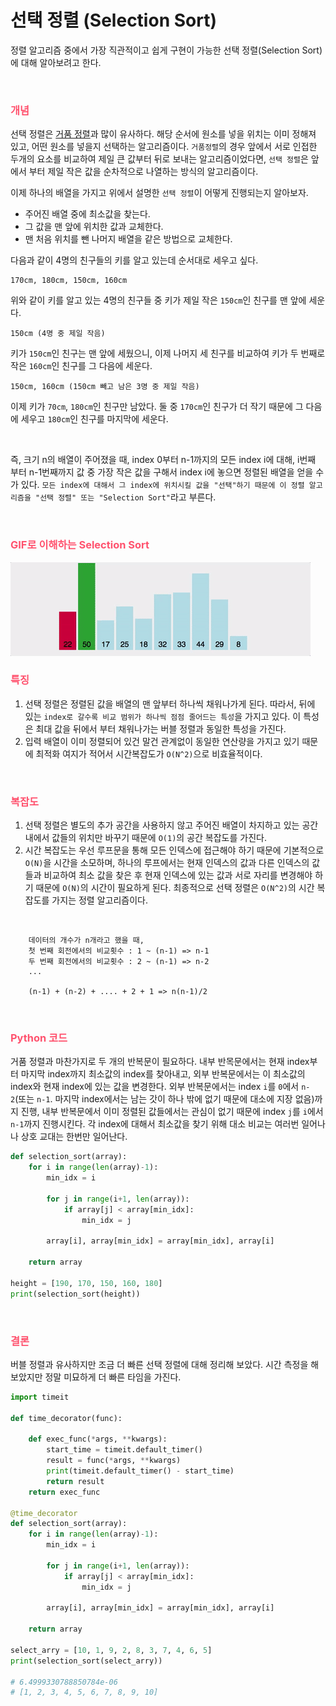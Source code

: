 # 선택 정렬 (Selection Sort)
정렬 알고리즘 중에서 가장 직관적이고 쉽게 구현이 가능한 선택 정렬(Selection Sort)에 대해 알아보려고 한다.

<br>

### <span style='color:hsl(350, 100%, 66%);'>개념</span>
선택 정렬은 [거품 정렬](https://github.com/laagom/Tech-Knowledge/blob/main/Algorithm/%EA%B1%B0%ED%92%88%20%EC%A0%95%EB%A0%AC(Bubble%20Sort).md)과 많이 유사하다. 해당 순서에 원소를 넣을 위치는 이미 정해져 있고, 어떤 원소를 넣을지 선택하는 알고리즘이다. `거품정렬`의 경우 앞에서 서로 인접한 두개의 요소를 비교하여 제일 큰 값부터 뒤로 보내는 알고리즘이었다면, `선택 정렬`은 앞에서 부터 제일 작은 값을 순차적으로 나열하는 방식의 알고리즘이다.

이제 하나의 배열을 가지고 위에서 설명한 `선택 정렬`이 어떻게 진행되는지 알아보자.

- 주어진 배열 중에 최소값을 찾는다.
- 그 값을 맨 앞에 위치한 값과 교체한다.
- 맨 처음 위치를 뺀 나머지 배열을 같은 방법으로 교체한다.

다음과 같이 4명의 친구들의 키를 알고 있는데 순서대로 세우고 싶다. 
```text
170cm, 180cm, 150cm, 160cm
```
위와 같이 키를 알고 있는 4명의 친구들 중 키가 제일 작은 `150cm`인 친구를 맨 앞에 세운다.
```text
150cm (4명 중 제일 작음)
```
키가 `150cm`인 친구는 맨 앞에 세웠으니, 이제 나머지 세 친구를 비교하여 키가 두 번째로 작은 `160cm`인 친구를 그 다음에 세운다.
```text
150cm, 160cm (150cm 빼고 남은 3명 중 제일 작음)
```
이제 키가 `70cm`, `180cm`인 친구만 남았다. 둘 중 `170cm`인 친구가 더 작기 때문에 그 다음에 세우고 `180cm`인 친구를 마지막에 세운다.

<br>

즉, 크기 n의 배열이 주어졌을 때, index 0부터 n-1까지의 모든 index i에 대해, i번째 부터 n-1번째까지 값 중 가장 작은 값을 구해서 index i에 놓으면 정렬된 배열을 얻을 수가 있다. `모든 index에 대해서 그 index에 위치시킬 값을 "선택"하기 때문에 이 정렬 알고리즘을 "선택 정렬" 또는 "Selection Sort"`라고 부른다.

<br>

### <span style='color:hsl(350, 100%, 66%);'>GIF로 이해하는 Selection Sort</span>

<img src="../resources/selection-sort-001.gif">

<br>

### <span style='color:hsl(350, 100%, 66%);'>특징</span>
1. 선택 정렬은 정렬된 값을 배열의 맨 앞부터 하나씩 채워나가게 된다. 따라서, 뒤에 있는 `index로 갈수록 비교 범위가 하나씩 점점 줄어드는 특성`을 가지고 있다. 이 특성은 최대 값을 뒤에서 부터 채워나가는 버블 정렬과 동일한 특성을 가진다.
2. 입력 배열이 이미 정렬되어 있건 말건 관계없이 동일한 연산량을 가지고 있기 때문에 최적화 여지가 적어서 시간복잡도가 `O(N^2)`으로 비효율적이다.

<br>

### <span style='color:hsl(350, 100%, 66%);'>복잡도</span>
1. 선택 정렬은 별도의 추가 공간을 사용하지 않고 주어진 배열이 차지하고 있는 공간 내에서 값들의 위치만 바꾸기 때문에 `O(1)`의 공간 복잡도를 가진다.
2. 시간 복잡도는 우선 루프문을 통해 모든 인덱스에 접근해야 하기 때문에 기본적으로 `O(N)`을 시간을 소모하며, 하나의 루프에서는 현재 인덱스의 값과 다른 인덱스의 값들과 비교하여 최소 값을 찾은 후 현재 인덱스에 있는 값과 서로 자리를 변경해야 하기 때문에 `O(N)`의 시간이 필요하게 된다. 최종적으로 선택 정렬은 `O(N^2)`의 시간  복잡도를 가지는 정렬 알고리즘이다.
<br>

        데이터의 개수가 n개라고 했을 때,
        첫 번째 회전에서의 비교횟수 : 1 ~ (n-1) => n-1
        두 번째 회전에서의 비교횟수 : 2 ~ (n-1) => n-2
        ...

        (n-1) + (n-2) + .... + 2 + 1 => n(n-1)/2

<br>

### <span style='color:hsl(350, 100%, 66%);'>Python 코드</span>
거품 정렬과 마찬가지로 두 개의 반복문이 필요하다. 내부 반목문에서는 현재 index부터 마지막 index까지 최소값의 index를 찾아내고, 외부 반복문에서는 이 최소값의 index와 현재 index에 있는 값을 변경한다. 외부 반복문에서는 index `i`를 `0`에서 `n-2`(또는 `n-1`. 마지막 index에서는 남는 갓이 하나 밖에 없기 때문에 대소에 지장 없음)까지 진행, 내부 반복문에서 이미 정렬된 값들에서는 관심이 없기 때문에 index `j`를 `i`에서 `n-1`까지 진행시킨다. 각 index에 대해서 최소값을 찾기 위해 대소 비교는 여러번 일어나나 상호 교대는 한번만 일어난다.
```python
def selection_sort(array):
    for i in range(len(array)-1):
        min_idx = i

        for j in range(i+1, len(array)):
            if array[j] < array[min_idx]:
                min_idx = j
                
        array[i], array[min_idx] = array[min_idx], array[i]

    return array

height = [190, 170, 150, 160, 180]
print(selection_sort(height))
```


<br>

### <span style='color:hsl(350, 100%, 66%);'>결론</span>
버블 정렬과 유사하지만 조금 더 빠른 선택 정렬에 대해 정리해 보았다. 시간 측정을 해 보았지만 정말 미묘하게 더 빠른 타임을 가진다.

```python
import timeit

def time_decorator(func):

    def exec_func(*args, **kwargs):
        start_time = timeit.default_timer()
        result = func(*args, **kwargs)
        print(timeit.default_timer() - start_time)
        return result
    return exec_func

@time_decorator
def selection_sort(array):
    for i in range(len(array)-1):
        min_idx = i

        for j in range(i+1, len(array)):
            if array[j] < array[min_idx]:
                min_idx = j
                
        array[i], array[min_idx] = array[min_idx], array[i]

    return array

select_arry = [10, 1, 9, 2, 8, 3, 7, 4, 6, 5]
print(selection_sort(select_arry))

# 6.4999330788850784e-06
# [1, 2, 3, 4, 5, 6, 7, 8, 9, 10]
```